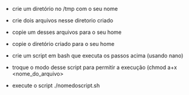 * crie um diretório no /tmp com o seu nome
* crie dois arquivos nesse diretorio criado
* copie um desses arquivos para o seu home
* copie o diretório criado para o seu home

* crie um script em bash que executa os passos acima (usando nano)
* troque o modo desse script para permitir a execução (chmod a+x <nome_do_arquivo>
* execute o script ./nomedoscript.sh


